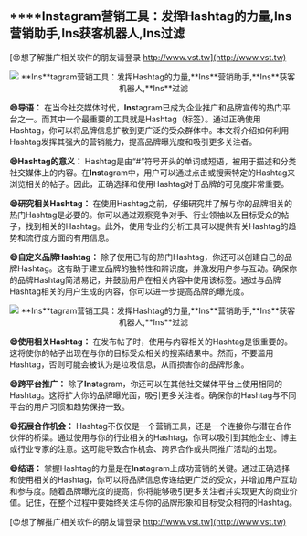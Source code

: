## ****Ins**tagram营销工具：发挥Hashtag的力量,**Ins**营销助手,**Ins**获客机器人,**Ins**过滤**

[😍想了解推广相关软件的朋友请登录 http://www.vst.tw](http://www.vst.tw)

 <center><img src="https://vst.tw/MP4/tuiguang/png/0.png" alt="**Ins**tagram营销工具：发挥Hashtag的力量,**Ins**营销助手,**Ins**获客机器人,**Ins**过滤"></center>

**😄导语：**
在当今社交媒体时代，**Ins**tagram已成为企业推广和品牌宣传的热门平台之一。而其中一个最重要的工具就是Hashtag（标签）。通过正确使用Hashtag，你可以将品牌信息扩散到更广泛的受众群体中。本文将介绍如何利用Hashtag发挥其强大的营销能力，提高品牌曝光度和吸引更多关注者。

**😄Hashtag的意义：**
Hashtag是由“#”符号开头的单词或短语，被用于描述和分类社交媒体上的内容。在**Ins**tagram中，用户可以通过点击或搜索特定的Hashtag来浏览相关的帖子。因此，正确选择和使用Hashtag对于品牌的可见度非常重要。

**😄研究相关Hashtag：**
在使用Hashtag之前，仔细研究并了解与你的品牌相关的热门Hashtag是必要的。你可以通过观察竞争对手、行业领袖以及目标受众的帖子，找到相关的Hashtag。此外，使用专业的分析工具可以提供有关Hashtag的趋势和流行度方面的有用信息。

**😄自定义品牌Hashtag：**
除了使用已有的热门Hashtag，你还可以创建自己的品牌Hashtag。这有助于建立品牌的独特性和辨识度，并激发用户参与互动。确保你的品牌Hashtag简洁易记，并鼓励用户在相关内容中使用该标签。通过与品牌Hashtag相关的用户生成的内容，你可以进一步提高品牌的曝光度。

 <center><img src="https://vst.tw/MP4/tuiguang/png/8.png" alt="**Ins**tagram营销工具：发挥Hashtag的力量,**Ins**营销助手,**Ins**获客机器人,**Ins**过滤"></center>

**😄使用相关Hashtag：**
在发布帖子时，使用与内容相关的Hashtag是很重要的。这将使你的帖子出现在与你的目标受众相关的搜索结果中。然而，不要滥用Hashtag，否则可能会被认为是垃圾信息，从而损害你的品牌形象。

**😄跨平台推广：**
除了**Ins**tagram，你还可以在其他社交媒体平台上使用相同的Hashtag。这将扩大你的品牌曝光面，吸引更多关注者。确保你的Hashtag与不同平台的用户习惯和趋势保持一致。

**😄拓展合作机会：**
Hashtag不仅仅是一个营销工具，还是一个连接你与潜在合作伙伴的桥梁。通过使用与你的行业相关的Hashtag，你可以吸引到其他企业、博主或行业专家的注意。这可能导致合作机会、跨界合作或共同推广活动的出现。

**😄结语：**
掌握Hashtag的力量是在**Ins**tagram上成功营销的关键。通过正确选择和使用相关的Hashtag，你可以将品牌信息传递给更广泛的受众，并增加用户互动和参与度。随着品牌曝光度的提高，你将能够吸引更多关注者并实现更大的商业价值。记住，在整个过程中要始终关注与你的品牌形象和目标受众相符的Hashtag。

[😍想了解推广相关软件的朋友请登录 http://www.vst.tw](http://www.vst.tw)



